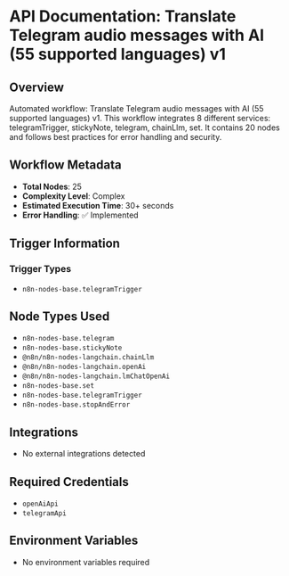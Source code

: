 # API Documentation: Translate Telegram audio messages with AI (55 supported languages) v1

## Overview
Automated workflow: Translate Telegram audio messages with AI (55 supported languages) v1. This workflow integrates 8 different services: telegramTrigger, stickyNote, telegram, chainLlm, set. It contains 20 nodes and follows best practices for error handling and security.

## Workflow Metadata
- **Total Nodes**: 25
- **Complexity Level**: Complex
- **Estimated Execution Time**: 30+ seconds
- **Error Handling**: ✅ Implemented

## Trigger Information
### Trigger Types
- `n8n-nodes-base.telegramTrigger`

## Node Types Used
- `n8n-nodes-base.telegram`
- `n8n-nodes-base.stickyNote`
- `@n8n/n8n-nodes-langchain.chainLlm`
- `@n8n/n8n-nodes-langchain.openAi`
- `@n8n/n8n-nodes-langchain.lmChatOpenAi`
- `n8n-nodes-base.set`
- `n8n-nodes-base.telegramTrigger`
- `n8n-nodes-base.stopAndError`

## Integrations
- No external integrations detected

## Required Credentials
- `openAiApi`
- `telegramApi`

## Environment Variables
- No environment variables required
